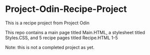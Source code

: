 # Project-Odin-Recipe-Project
This is a recipe project from Project Odin

This repo contains a main page titled Main.HTML, a stylesheet titled Styles.CSS, and 5 recipe pages titled Recipe.HTML 1-5

Note: this is not a completed project as yet.
